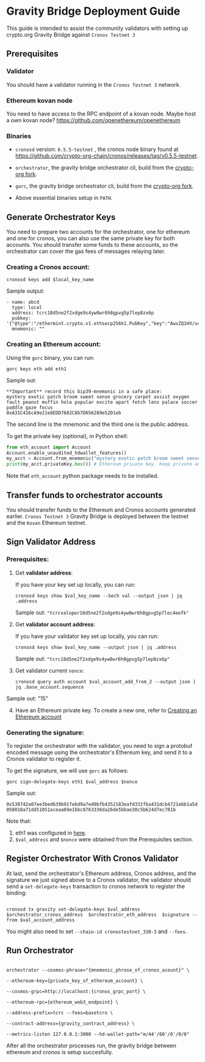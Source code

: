 
  
# Gravity Bridge Deployment Guide

This guide is intended to assist the community validators with setting up crypto.org Gravity Bridge against `Cronos Testnet 3`  


## Prerequisites

### Validator

You should have a validator running in the `Cronos Testnet 3` network.

### Ethereum kovan node

You need to have access to the RPC endpoint of a kovan node. Maybe host a own kovan node? https://github.com/openethereum/openethereum

### Binaries

-  `cronosd` version: `0.5.5-testnet` , the cronos node binary found at https://github.com/crypto-org-chain/cronos/releases/tag/v0.5.5-testnet.

-  `orchestrator`, the gravity bridge orchestrator cli, build from the [crypto-org fork](https://github.com/crypto-org-chain/gravity-bridge/tree/cronos/orchestrator/orchestrator).

- `gorc`, the gravity bridge orchestrator cli, build from the [crypto-org fork](https://github.com/crypto-org-chain/gravity-bridge/tree/cronos/orchestrator/gorc).

- Above essential binaries setup in `PATH`.

## Generate Orchestrator Keys

You need to prepare two accounts for the orchestrator, one for ethereum and one for cronos, you can also use the same private key for both accounts. You should transfer some funds to these accounts, so the orchestrator can cover the gas fees of messages relaying later. 

### Creating a Cronos account:

```shell
cronosd keys add $local_key_name
```

Sample output:
```
- name: abcd
  type: local
  address: tcrc18d5ne2f2xdge9s4yw0wr6h8gpvg5p7lep8zx6p
  pubkey: '{"@type":"/ethermint.crypto.v1.ethsecp256k1.PubKey","key":"AwsZQ1HV/x4vfcXIJDeiYmdq1n1G/8tbtSFAsKZ+HLy2"}'
  mnemonic: ""
```

### Creating an Ethereum account:

Using the `gorc` binary, you can run:

```shell
gorc keys eth add eth1
```

Sample out:
```
**Important** record this bip39-mnemonic in a safe place:
mystery exotic patch broom sweet sense grocery carpet assist oxygen fault peanut muffin hole popular excite apart fetch lens palace soccer paddle gaze focus
0xA31C416cA9e21e8EDD7682C8b7D656289e52D1eb
```
The second line is the mnemonic and the third one is the public address. 

To get the private key (optional), in Python shell:

```python
from eth_account import Account
Account.enable_unaudited_hdwallet_features()
my_acct = Account.from_mnemonic("mystery exotic patch broom sweet sense grocery carpet assist oxygen fault peanut muffin hole popular excite apart fetch lens palace soccer paddle gaze focus") # please use your own mnemnoic
print(my_acct.privateKey.hex()) # Ethereum private key. Keep private and secure e.g. '0xe9580d74831b9611c9680ecde4ea016dee55643fe86901708bafd90a8ef716b6'
```
Note that `eth_account` python package needs to be installed.

## Transfer funds to orchestrator accounts

You should transfer funds to the Ethereum and Cronos accounts generated earlier. `Cronos Testnet 3` Gravity Bridge is deployed between the testnet and the `Kovan` Ethereum testnet. 


## Sign Validator Address


### Prerequisites:

1. Get **validator address**:

	If you have your key set up locally, you can run:

	```shell
	cronosd keys show $val_key_name --bech val --output json | jq .address
	```
	
	Sample out:
	`"tcrcvaloper18d5ne2f2xdge9s4yw0wr6h8gpvg5p7lec4eefk"`

2. Get **validator account address**:

	If you have your validator key set up locally, you can run:

	```shell
	cronosd keys show $val_key_name --output json | jq .address
	```
	
	Sample out:
		`"tcrc18d5ne2f2xdge9s4yw0wr6h8gpvg5p7lep8zx6p"`

3. Get validator current `nonce`:

	```shell
	cronosd query auth account $val_account_add_from_2 --output json | jq .base_account.sequence
	```
	
  Sample out:
	"15"

4. Have an Ethereum private key. To create a new one, refer to [Creating an Ethereum account](#creating-an-ethereum-account)
	
### Generating the signature:

To register the orchestrator with the validator, you need to sign a protobuf encoded message using the orchestrator's Ethereum key, and send it to a Cronos validator to register it.

To get the signature, we will use `gorc` as follows:

```shell
gorc sign-delegate-keys eth1 $val_address $nonce
```

Sample out:

`0x530742a07ee3bed639b91fe6d9a7ed9bfb4352183eafd332fba431dcb4721ebb1a5d058018a71dd51051aceaa69e1bbc8763336da26de5bbae30c5b624d7ec781b`

Note that:
1. eth1 was configured in [here](#creating-an-ethereum-account).
2. `$val_address` and `$nonce` were obtained from the Prerequisites section.
  

## Register Orchestrator With Cronos Validator


At last, send the orchestrator's Ethereum address, Cronos address, and the signature we just signed above to a Cronos validator, the validator should send a `set-delegate-keys` transaction to cronos network to register the binding:


```shell

cronosd tx gravity set-delegate-keys $val_address  $orchestrator_cronos_address  $orchestrator_eth_address  $signature --from $val_account_address

```

You might also need to set `--chain-id cronostestnet_338-3` and `--fees`. 


## Run Orchestrator


```shell

orchestrator --cosmos-phrase="{mnemonic_phrase_of_cronos_acount}" \

--ethereum-key={private_key_of_ethereum_account} \

--cosmos-grpc=http://localhost:{cronos_grpc_port} \

--ethereum-rpc={ethereum_web3_endpoint} \

--address-prefix=tcrc --fees=basetcro \

--contract-address={gravity_contract_address} \

--metrics-listen 127.0.0.1:3000 --hd-wallet-path="m/44'/60'/0'/0/0"

```


After all the orchestrator processes run, the gravity bridge between ethereum and cronos is setup succesfully.
